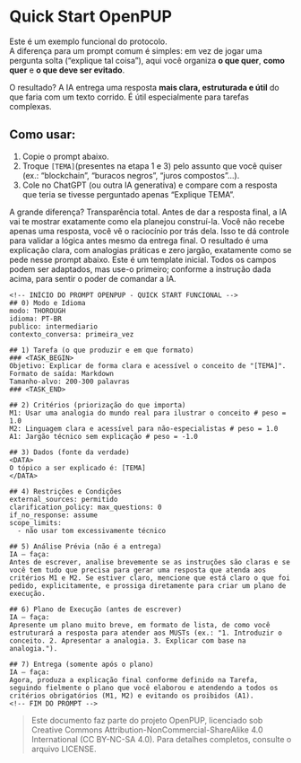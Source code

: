 # Quick Start OpenPUP

Este é um exemplo funcional do protocolo.  
A diferença para um prompt comum é simples: em vez de jogar uma pergunta solta (“explique tal coisa”), aqui você organiza **o que quer**, **como quer** e **o que deve ser evitado**.  

O resultado? A IA entrega uma resposta **mais clara, estruturada e útil** do que faria com um texto corrido. É útil especialmente para tarefas complexas.

## Como usar:  
1. Copie o prompt abaixo.  
2. Troque `[TEMA]`(presentes na etapa 1 e 3) pelo assunto que você quiser (ex.: “blockchain”, “buracos negros”, “juros compostos”...).  
3. Cole no ChatGPT (ou outra IA generativa) e compare com a resposta que teria se tivesse perguntado apenas “Explique TEMA”.  

A grande diferença? Transparência total. Antes de dar a resposta final, a IA vai te mostrar exatamente como ela planejou construí-la. Você não recebe apenas uma resposta, você vê o raciocínio por trás dela. Isso te dá controle para validar a lógica antes mesmo da entrega final. O resultado é uma explicação clara, com analogias práticas e zero jargão, exatamente como se pede nesse prompt abaixo. Este é um template inicial. Todos os campos podem ser adaptados, mas use-o primeiro; conforme a instrução dada acima, para sentir o poder de comandar a IA.

```
<!-- INÍCIO DO PROMPT OPENPUP - QUICK START FUNCIONAL -->
## 0) Modo e Idioma
modo: THOROUGH
idioma: PT-BR
publico: intermediario
contexto_conversa: primeira_vez

## 1) Tarefa (o que produzir e em que formato)
### <TASK_BEGIN>
Objetivo: Explicar de forma clara e acessível o conceito de "[TEMA]".
Formato de saída: Markdown
Tamanho-alvo: 200-300 palavras
### <TASK_END>

## 2) Critérios (priorização do que importa)
M1: Usar uma analogia do mundo real para ilustrar o conceito # peso = 1.0
M2: Linguagem clara e acessível para não-especialistas # peso = 1.0
A1: Jargão técnico sem explicação # peso = -1.0

## 3) Dados (fonte da verdade)
<DATA>
O tópico a ser explicado é: [TEMA]
</DATA>

## 4) Restrições e Condições
external_sources: permitido
clarification_policy: max_questions: 0
if_no_response: assume
scope_limits:
  - não usar tom excessivamente técnico

## 5) Análise Prévia (não é a entrega)
IA — faça: 
Antes de escrever, analise brevemente se as instruções são claras e se você tem tudo que precisa para gerar uma resposta que atenda aos critérios M1 e M2. Se estiver claro, mencione que está claro o que foi pedido, explicitamente, e prossiga diretamente para criar um plano de execução.

## 6) Plano de Execução (antes de escrever)
IA — faça:
Apresente um plano muito breve, em formato de lista, de como você estruturará a resposta para atender aos MUSTs (ex.: "1. Introduzir o conceito. 2. Apresentar a analogia. 3. Explicar com base na analogia.").

## 7) Entrega (somente após o plano)
IA — faça:
Agora, produza a explicação final conforme definido na Tarefa, seguindo fielmente o plano que você elaborou e atendendo a todos os critérios obrigatórios (M1, M2) e evitando os proibidos (A1).
<!-- FIM DO PROMPT -->
```

> Este documento faz parte do projeto OpenPUP, licenciado sob Creative Commons Attribution-NonCommercial-ShareAlike 4.0 International (CC BY-NC-SA 4.0). Para detalhes completos, consulte o arquivo LICENSE.